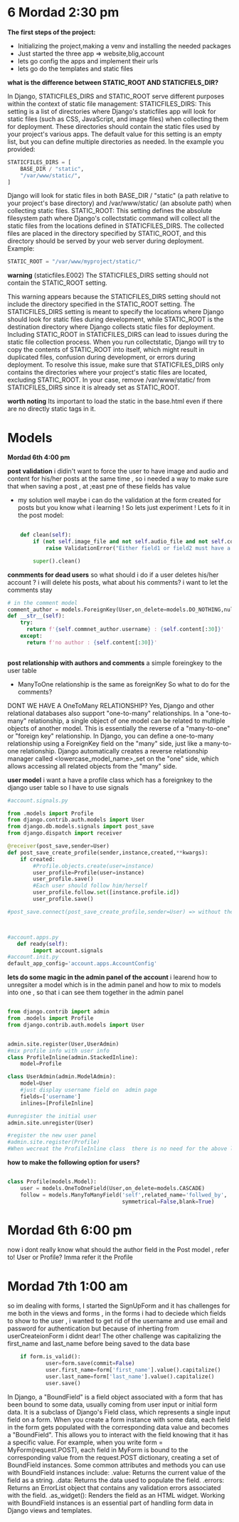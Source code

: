 # 6 Mordad 2:30 pm
**The first steps of the project:**

- Initializing the project,making a venv and installing the needed packages
- Just started the three app => website,blig,account 
- lets go config the apps and implement their urls
- lets go do the templates and static files


**what is the difference between STATIC_ROOT AND STATICFIELS_DIR?**

In Django, STATICFILES_DIRS and STATIC_ROOT serve different purposes within the context of static file management:
STATICFILES_DIRS: This setting is a list of directories where Django's staticfiles app will look for static files (such as CSS, JavaScript, and image files) when collecting them for deployment. These directories should contain the static files used by your project's various apps. The default value for this setting is an empty list, but you can define multiple directories as needed.
In the example you provided:
```python
STATICFILES_DIRS = [
    BASE_DIR / "static",
    "/var/www/static/",
]
```

Django will look for static files in both BASE_DIR / "static" (a path relative to your project's base directory) and /var/www/static/ (an absolute path) when collecting static files.
STATIC_ROOT: This setting defines the absolute filesystem path where Django's collectstatic command will collect all the static files from the locations defined in STATICFILES_DIRS. The collected files are placed in the directory specified by STATIC_ROOT, and this directory should be served by your web server during deployment.
Example:

```python
STATIC_ROOT = "/var/www/myproject/static/"
```

 **warning**
  (staticfiles.E002) The STATICFILES_DIRS setting should not contain the STATIC_ROOT setting.

This warning appears because the STATICFILES_DIRS setting should not include the directory specified in the STATIC_ROOT setting. The STATICFILES_DIRS setting is meant to specify the locations where Django should look for static files during development, while STATIC_ROOT is the destination directory where Django collects static files for deployment.
Including STATIC_ROOT in STATICFILES_DIRS can lead to issues during the static file collection process. When you run collectstatic, Django will try to copy the contents of STATIC_ROOT into itself, which might result in duplicated files, confusion during development, or errors during deployment.
To resolve this issue, make sure that STATICFILES_DIRS only contains the directories where your project's static files are located, excluding STATIC_ROOT. In your case, remove /var/www/static/ from STATICFILES_DIRS since it is already set as STATIC_ROOT.

**worth noting**
Its important to load the static in the base.html even if there are no directly static tags in it.


# Models
**Mordad 6th 4:00 pm**

**post validation**
i didin't want to force the user to have image and audio and content for his/her posts at the same time , so i needed a way to make sure that when saving a post , at ;east pne of these fields has value
- my solution
well maybe i can do the validation at the form created for posts but you know what i learning ! So lets just experiment ! Lets fo it in the post model:

```python 
    
    def clean(self):
        if (not self.image_file and not self.audio_file and not self.content):
            raise ValidationError("Either field1 or field2 must have a value.")

        super().clean()

```


**conmments for dead users**
so what should i do if a user deletes his/her account ? i will delete his posts, what about his comments? i want to let the comments stay

```python 
# in the comment model
comment_author = models.ForeignKey(User,on_delete=models.DO_NOTHING,null=True)
def __str__(self):
    try:
      return f'{self.commnet_author.username} : {self.content[:30]}'
    except:
      return f'no author : {self.content[:30]}'
    

```


**post relationship with authors and comments**
a simple foreingkey to the user table
- ManyToOne relationship is the same as foreignKey
So what to do for the comments?

DONT WE HAVE A OneToMany RELATIONSHIP?
Yes, Django and other relational databases also support "one-to-many" relationships. In a "one-to-many" relationship, a single object of one model can be related to multiple objects of another model. This is essentially the reverse of a "many-to-one" or "foreign key" relationship.
In Django, you can define a one-to-many relationship using a ForeignKey field on the "many" side, just like a many-to-one relationship. Django automatically creates a reverse relationship manager called <lowercase_model_name>_set on the "one" side, which allows accessing all related objects from the "many" side.




**user model**
i want a have a profile class which has a foreignkey to the django user table 
so I have to use signals

```python
#account.signals.py

from .models import Profile
from django.contrib.auth.models import User
from django.db.models.signals import post_save
from django.dispatch import receiver

@receiver(post_save,sender=User)
def post_save_create_profile(sender,instance,created,**kwargs): 
    if created:
        #Profile.objects.create(user=instance)
        user_profile=Profile(user=instance)
        user_profile.save()
        #Each user should follow him/herself
        user_profile.follow.set([instance.profile.id])
        user_profile.save()

#post_save.connect(post_save_create_profile,sender=User) => without the decorator        



#account.apps.py
   def ready(self):
        import account.signals
#account.init.py
default_app_config='account.apps.AccountConfig'
```

**lets do some magic in the admin panel of the account**
i learend how to unregsiter a model which is in the admin panel and how to mix to models into one , so that i can see them together in the admin panel
```python 

from django.contrib import admin
from .models import Profile
from django.contrib.auth.models import User


admin.site.register(User,UserAdmin)
#mix profile info with user info
class ProfileInline(admin.StackedInline):
    model=Profile

class UserAdmin(admin.ModelAdmin):
    model=User
    #just display username field on  admin page
    fields=['username']
    inlines=[ProfileInline]

#unregister the initial user
admin.site.unregister(User)

#register the new user panel
#admin.site.register(Profile)
#When wecreat the ProfileInline class  there is no need for the above line


```
**how to make the following option for users?**
```python

class Profile(models.Model):
    user = models.OneToOneField(User,on_delete=models.CASCADE)
    follow = models.ManyToManyField('self',related_name='follwed_by',
                                    symmetrical=False,blank=True)
 ```



# Mordad 6th 6:00 pm
now i dont really know what should the author field in the Post model , refer to!
User or Profile? Imma refer it the Profile




# Mordad 7th 1:00 am
so im dealing with forms, I  started the SignUpForm and it has challenges for me both in the views and forms , 
in the forms i had to deciede which fields to show to the user , i wanted to get rid of the username and use email and password for authentication but because of inherting from userCreateionForm i didnt dear! 
The other challenge was capitalizing the first_name and last_name before being saved to the data base 

```python
    if form.is_valid():
            user=form.save(commit=False)
            user.first_name=form['first_name'].value().capitalize()
            user.last_name=form['last_name'].value().capitalize()
            user.save()
```
In Django, a "BoundField" is a field object associated with a form that has been bound to some data, usually coming from user input or initial form data. It is a subclass of Django's Field class, which represents a single input field on a form.
When you create a form instance with some data, each field in the form gets populated with the corresponding data value and becomes a "BoundField". This allows you to interact with the field knowing that it has a specific value.
For example, when you write form = MyForm(request.POST), each field in MyForm is bound to the corresponding value from the request.POST dictionary, creating a set of BoundField instances.
Some common attributes and methods you can use with BoundField instances include:
.value: Returns the current value of the field as a string.
.data: Returns the data used to populate the field.
.errors: Returns an ErrorList object that contains any validation errors associated with the field.
.as_widget(): Renders the field as an HTML widget.
Working with BoundField instances is an essential part of handling form data in Django views and templates.
